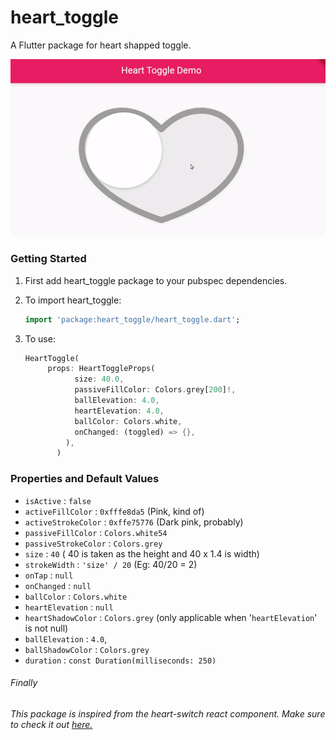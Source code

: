 # heart_toggle 

A Flutter package for heart shapped toggle.

![0](example.gif)

###  Getting Started

1. First add heart_toggle package to your pubspec dependencies.

2. To import heart_toggle:
   ```dart
   import 'package:heart_toggle/heart_toggle.dart';
   ```
3. To use:
   ```dart
   HeartToggle(    
        props: HeartToggleProps(
              size: 40.0,
              passiveFillColor: Colors.grey[200]!,
              ballElevation: 4.0,
              heartElevation: 4.0,
              ballColor: Colors.white,
              onChanged: (toggled) => {},
            ),
          )
   ```

### Properties and Default Values
- `isActive` : `false`
- `activeFillColor` : `0xfffe8da5` (Pink, kind of)
- `activeStrokeColor` : `0xffe75776` (Dark pink, probably)
- `passiveFillColor` : `Colors.white54`
- `passiveStrokeColor` : `Colors.grey`
- `size` : `40` ( 40 is taken as the height and 40 x 1.4 is width)
- `strokeWidth` : `'size' / 20` (Eg: 40/20 = 2)
- `onTap` : `null`
- `onChanged` : `null`
- `ballColor` : `Colors.white`
- `heartElevation` : `null`
- `heartShadowColor` : `Colors.grey` (only applicable when '`heartElevation`' is not null)
- `ballElevation` : `4.0`,
- `ballShadowColor` : `Colors.grey`
- `duration` : `const Duration(milliseconds: 250)`
 
###### Finally
*This package is inspired from the 
heart-switch react component. Make sure to check it out [here.](https://github.com/anatoliygatt/heart-switch)*
